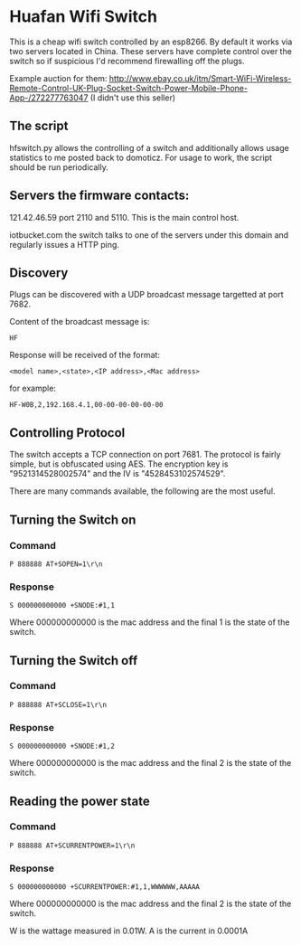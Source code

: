 # Huafan Wifi Switch

This is a cheap wifi switch controlled by an esp8266. By default it works via two servers located in China. These servers have complete control over the switch so if suspicious I'd recommend firewalling off the plugs.

Example auction for them: http://www.ebay.co.uk/itm/Smart-WiFi-Wireless-Remote-Control-UK-Plug-Socket-Switch-Power-Mobile-Phone-App-/272277763047 (I didn't use this seller)

## The script

hfswitch.py allows the controlling of a switch and additionally allows usage statistics to me posted back to domoticz. For usage to work, the script should be run periodically.

## Servers the firmware contacts:

121.42.46.59 port 2110 and 5110. This is the main control host. 

iotbucket.com the switch talks to one of the servers under this domain and regularly issues a HTTP ping.


## Discovery

Plugs can be discovered with a UDP broadcast message targetted at port 7682.

Content of the broadcast message is:

```
HF
```

Response will be received of the format:

```
<model name>,<state>,<IP address>,<Mac address>
```

for example:

```
HF-W0B,2,192.168.4.1,00-00-00-00-00-00
```

## Controlling Protocol

The switch accepts a TCP connection on port 7681. The protocol is fairly simple, but is obfuscated using AES. The encryption key is "9521314528002574" and the IV is "4528453102574529".

There are many commands available, the following are the most useful.

## Turning the Switch on

### Command
```
P 888888 AT+SOPEN=1\r\n
```
### Response

```
S 000000000000 +SNODE:#1,1
```
Where 000000000000 is the mac address and the final 1 is the state of the switch.

## Turning the Switch off

### Command
```
P 888888 AT+SCLOSE=1\r\n
```
### Response

```
S 000000000000 +SNODE:#1,2
```
Where 000000000000 is the mac address and the final 2 is the state of the switch.

## Reading the power state

### Command
```
P 888888 AT+SCURRENTPOWER=1\r\n
```
### Response

```
S 000000000000 +SCURRENTPOWER:#1,1,WWWWWW,AAAAA
```

Where 000000000000 is the mac address and the final 2 is the state of the switch.

W is the wattage measured in 0.01W. A is the current in 0.0001A




